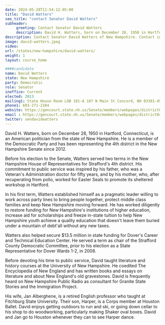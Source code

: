 ```yaml
---
date: 2024-05-28T11:54:12-05:00
title: "David Watters"
seo_title: "contact Senator David Watters"
subheader:
     greeting: Contact Senator David Watters
     description: David H. Watters, born on December 28, 1950 in Hartford, Connecticut, is an American politician from the state of New Hampshire. He is a member of the Democratic Party and has been representing the 4th district in the New Hampshire Senate since 2012.
description: Contact Senator David Watters of New Hampshire. Contact information for David Watters includes email address, phone number, and mailing address.
image: david-watters.jpeg
video:
url: /states/new-hampshire/david-watters/
weight: 1
layout: course_home

####candidate
name: David Watters
state: New Hampshire
party: Democratic
role: Senator
inoffice: Current
elected: 2013
mailing1: State House Room LOB 101-A 107 N Main St Concord, NH 03301-4951
phone1: 603-271-2104
website: https://gencourt.state.nh.us/Senate/members/webpages/district04.aspx/
email : https://gencourt.state.nh.us/Senate/members/webpages/district04.aspx/
twitter: sendavidwatters
---
```

David H. Watters, born on December 28, 1950 in Hartford, Connecticut, is an American politician from the state of New Hampshire. He is a member of the Democratic Party and has been representing the 4th district in the New Hampshire Senate since 2012.

Before his election to the Senate, Watters served two terms in the New Hampshire House of Representatives for Strafford's 4th district. His commitment to public service was inspired by his father, who was a Veteran's Administration doctor for fifty years, and by his mother, who, after recuperating from polio, worked for Easter Seals to promote its sheltered workshop in Hartford.

In his first term, Watters established himself as a pragmatic leader willing to work across party lines to bring people together, protect middle class families and keep New Hampshire moving forward. He has worked diligently to restore funding for New Hampshire's institutions of higher education, increase aid for scholarships and freeze in-state tuition to help New Hampshire youth achieve a quality education that doesn't leave them buried under a mountain of debt'all without any new taxes.

Watters also helped secure $13.5 million in state funding for Dover's Career and Technical Education Center. He served a term as chair of the Strafford County Democratic Committee, prior to his election as a State Representative for Dover Wards 1-2, in 2008.

Before devoting his time to public service, David taught literature and history courses at the University of New Hampshire. He coedited The Encyclopedia of New England and has written books and essays on literature and about New England's old gravestones. David is frequently heard on New Hampshire Public Radio as consultant for Granite State Stories and the Immigration Project.

His wife, Jan Alberghene, is a retired English professor who taught at Fitchburg State University. Their son, Harper, is a Corps member at Houston Ballet. David enjoys getting outdoors to run and ski, or going down cellar to his shop to do woodworking, particularly making Shaker oval boxes. David and Jan go to Houston whenever they can to see Harper dance.

